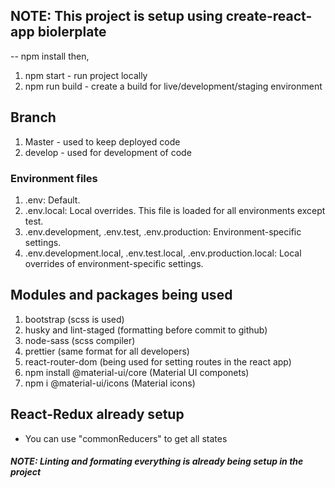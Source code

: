 ## NOTE: This project is setup using create-react-app biolerplate

-- npm install then,
1. npm start - run project locally
2. npm run build - create a build for live/development/staging environment

## Branch

1. Master - used to keep deployed code
2. develop - used for development of code
### Environment files
1. .env: Default.
2. .env.local: Local overrides. This file is loaded for all environments except test.
3. .env.development, .env.test, .env.production: Environment-specific settings.
4. .env.development.local, .env.test.local, .env.production.local: Local overrides of environment-specific settings.

## Modules and packages being used

1. bootstrap (scss is used)
2. husky and lint-staged (formatting before commit to github)
3. node-sass (scss compiler)
4. prettier (same format for all developers)
5. react-router-dom (being used for setting routes in the react app)
6. npm install @material-ui/core (Material UI componets)
5. npm i @material-ui/icons (Material icons)

## React-Redux already setup
- You can use "commonReducers" to get all states

##### NOTE: Linting and formating everything is already being setup in the project